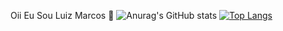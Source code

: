  Oii  Eu Sou Luiz Marcos 👋
![Anurag's GitHub stats](https://github-readme-stats.vercel.app/api?username=LouisTheBrasilCoder&show_icons=true&theme=highcontrast)
[![Top Langs](https://github-readme-stats.vercel.app/api/top-langs/?username=LouisTheBrasilCoder&layout=compact)](https://github.com/anuraghazra/github-readme-stats)
